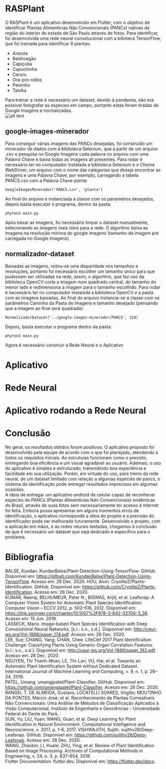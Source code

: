 # RASPlant

  O RASPlant é um aplicativo desenvolvido em Flutter, com o objetivo de identificar Plantas Alimentícias Não Convencionais (PANCs) nativas da região do interior do estado de São Paulo através de fotos. Para identificar, foi desenvolvida uma rede neural convolucional com a bilioteca TensorFlow, que foi treinada para identificar 8 plantas:
 * Araruta
 * Beldroegão
 * Capiçoba
 * Capuchinha
 * Caruru
 * Ora-pro-nóbis
 * Peixinho
 * Taioba
 
 Para treinar a rede é necessário um dataset, devido à pandemia, não era possível fotografar as espécies em campo, portanto estas foram tiradas do Google Imagens e normalizadas.
<br>   ![alt text](https://github.com/matheoxz/identificacao-vegetal/blob/master/.imagens_readme/Screenshot%20from%202020-11-25%2019-29-52.png)

## google-images-minerador
  Para conseguir várias imagens das PANCs desejadas, foi construído um minerador de dados com a biblioteca Selenium, que a partir de um arquivo .csv e pesquisa no Google Imagens cada palavra no arquivo com uma Palavra Chave e baixa todas as imagens ali presentes.
  Para rodar é necessário ter no computador instalada a biblioteca Selenium e o Chome WebDriver, um arquivo com o nome das categorias que deseja encontrar as imagens e uma Palavra Chave, por exemplo, carregando a tabela PANCS.csv com a Palavra Chave planta:
  
    GoogleImagesMinerador('PANCS.csv', 'planta')
  
  Ao final do arquivo é instanciada a classe com os parametros desejados, depois basta executar o programa, dentro da pasta:
  
    phyton3 main.py
    
  Após baxar as imagens, foi necessário limpar o dataset manualmente, selecionando as imagens mais úteis para a rede. O algoritmo baixa as imagens na resolução mínima do google imagens (tamanho da imagem pré carregada no Google Imagens).
  
## normalizador-dataset
  Baixadas as imagens, notou-se uma disparidade nos tamanhos e resoluções, portanto foi necessário escolher um tamanho único para que pudessem ser utilizadas na rede, assim, o algoritmo, que faz uso da biblioteca OpenCV corta a imagem num quadrado central, do tamanho do menor lado e redimensiona a imagem para o tamanho escolhido.
    Para rodar é necessário ter no computador instalada a biblioteca OpenCV e a pasta com as imagens baixadas. Ao final do arquivo instancia-se a classe com os parâmetros Caminho da Pasta de Imagens e tamanho desejado (pensando que a imagem ao final será quadrada):
  
    NormalizadorDataset('../google-images-minerador/PANCS', 224)
  
  Depois, basta executar o programa dentro da pasta:
    
    phyton3 main.py
    
  Agora é necessário construir a Rede Neural e o Aplicativo
  
  # Aplicativo
  
  # Rede Neural
  
  # Aplicativo rodando a Rede Neural
  
  # Conclusão
  No geral, os resultados obtidos foram positivos. O aplicativo proposto foi desenvolvido pela equipe de acordo com o que foi planejado, atendendo a todos os requisitos iniciais. As estruturas funcionam como o previsto, entregando boa eficiência e um visual agradável ao usuário. Ademais, o uso do aplicativo é simples e estruturado, transmitindo boa experiência e facilidade em sua utilização. 
Porém, em virtude do uso, para treino da rede neural, de um dataset limitado com relação a algumas espécies de pancs, o sistema de identificação pode entregar resultados imprecisos em algumas ocasiões.  
	A ideia de entregar um aplicativo android de celular capaz de reconhecer espécies de PANCs (Plantas Alimentícias Não Convencionais) endêmicas do Brasil, através de suas fotos sem necessariamente ter acesso à internet foi feita. Embora possa apresentar em alguns momentos erros de identificação, o aplicativo corresponde a ideia do projeto e a precisão do identificador pode ser melhorada futuramente.
	Desenvolvido o projeto, com a aplicação em mãos, e as redes neurais testadas, chegamos à conclusão de que é necessário um dataset que seja dedicado e específico para o problema. 

  
  # Bibliografia
  
  BALSE, Kundan. KundanBalse/Plant-Detection-Using-TensorFlow. GitHub. Disponível em: <https://github.com/KundanBalse/Plant-Detection-Using-TensorFlow>. Acesso em: 28 Dec. 2020.
HOU, Alvin. CryoliteZ/Plants-Identification. GitHub. Disponível em: <https://github.com/CryoliteZ/Plants-Identification>. Acesso em: 28 Dec. 2020. </br>
KUMAR, Neeraj; BELHUMEUR, Peter N.; BISWAS, Arijit; et al. Leafsnap: A Computer Vision System for Automatic Plant Species Identification. Computer Vision – ECCV 2012, p. 502–516, 2012. Disponível em: <https://link.springer.com/chapter/10.1007%2F978-3-642-33709-3_36>. Acesso em: 15 Jun. 2019.</br>
LASSECK, Mario. Image-based Plant Species Identification with Deep Convolutional Neural Networks. [s.l.: s.n., s.d.]. Disponível em: <http://ceur-ws.org/Vol-1866/paper_174.pdf>. Acesso em: 28 Dec. 2020.</br>
LEE, Sue; CHANG, Yang; CHAN, Chee. LifeClef 2017 Plant Identification Challenge: Classifying Plants Using Generic-Organ Correlation Features. [s.l.: s.n., s.d.]. Disponível em: <http://ceur-ws.org/Vol-1866/paper_162.pdf>. Acesso em: 28 Dec. 2020.</br>
NGUYEN, Thi Thanh-Nhan; LE, Thi-Lan; VU, Hai; et al. Towards an Automatic Plant Identification System without Dedicated Dataset. International Journal of Machine Learning and Computing, v. 9, n. 1, p. 26–34, 2019.</br>
PATEL, Umang. umangjpatel/Plant-Classifier. GitHub. Disponível em: <https://github.com/umangjpatel/Plant-Classifier>. Acesso em: 28 Dec. 2020.</br>
RANGEL T. DE ALMEIDA, Gustavo; LOCATELLI SOARES, Virgílio; MOUTINHO DA PONTES, Márcio José; et al. Reconhecimento de Plantas Comestíveis Não Convencionais: Uma Análise de Métodos de Classificação Aplicados à Visão Computacional. Instituto de Engenharia e Geociências - Universidade Federal do Oeste do Pará, .</br>
SUN, Yu; LIU, Yuan; WANG, Guan; et al. Deep Learning for Plant Identification in Natural Environment. Computational Intelligence and Neuroscience, v. 2017, p. 1–6, 2017.
VISHWAJITH, Sujith. sujithv28/Deep-Leafsnap. GitHub. Disponível em: <https://github.com/sujithv28/Deep-Leafsnap>. Acesso em: 28 Dec. 2020.</br>
WANG, Zhaobin; LI, Huale; ZHU, Ying; et al. Review of Plant Identification Based on Image Processing. Archives of Computational Methods in Engineering, v. 24, n. 3, p. 637–654, 2016.</br>
Flutter Documentation. flutter.dev. Disponível em: <https://flutter.dev/docs>.</br>


